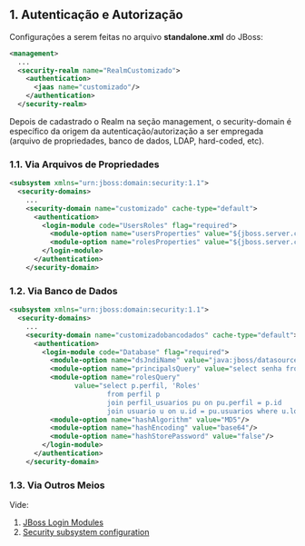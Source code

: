 ## 1. Autenticação e Autorização

Configurações a serem feitas no arquivo **standalone.xml** do JBoss:

```xml
<management>
  ...
  <security-realm name="RealmCustomizado">
    <authentication>
      <jaas name="customizado"/>
    </authentication>
  </security-realm>
```

Depois de cadastrado o Realm na seção management, o security-domain é específico da origem da autenticação/autorização a ser empregada (arquivo de propriedades, banco de dados, LDAP, hard-coded, etc).

### 1.1. Via Arquivos de Propriedades

```xml
<subsystem xmlns="urn:jboss:domain:security:1.1">
  <security-domains>
    ...
    <security-domain name="customizado" cache-type="default">
      <authentication>
        <login-module code="UsersRoles" flag="required">
          <module-option name="usersProperties" value="${jboss.server.config.dir}/customizado-users.properties"/>
          <module-option name="rolesProperties" value="${jboss.server.config.dir}/customizado-roles.properties"/>
        </login-module>
      </authentication>
    </security-domain>
```

### 1.2. Via Banco de Dados

```xml
<subsystem xmlns="urn:jboss:domain:security:1.1">
  <security-domains>
    ...
    <security-domain name="customizadobancodados" cache-type="default">
      <authentication>
        <login-module code="Database" flag="required">
          <module-option name="dsJndiName" value="java:jboss/datasources/fencom-ds"/>
          <module-option name="principalsQuery" value="select senha from usuario where login = ?"/>
          <module-option name="rolesQuery" 
                value="select p.perfil, 'Roles' 
                        from perfil p 
                        join perfil_usuarios pu on pu.perfil = p.id 
                        join usuario u on u.id = pu.usuarios where u.login = ?"/>
          <module-option name="hashAlgorithm" value="MD5"/>
          <module-option name="hashEncoding" value="base64"/>
          <module-option name="hashStorePassword" value="false"/>
        </login-module>
      </authentication>
    </security-domain>
```

### 1.3. Via Outros Meios

Vide: 
1. [JBoss Login Modules](http://red.ht/2tEZOxe)
2. [Security subsystem configuration](http://red.ht/2tdk5sq)
